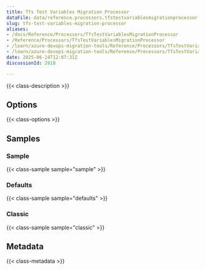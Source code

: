 ```yaml
---
title: Tfs Test Variables Migration Processor
dataFile: data/reference.processors.tfstestvariablesmigrationprocessor.yaml
slug: tfs-test-variables-migration-processor
aliases:
- /docs/Reference/Processors/TfsTestVariablesMigrationProcessor
- /Reference/Processors/TfsTestVariablesMigrationProcessor
- /learn/azure-devops-migration-tools/Reference/Processors/TfsTestVariablesMigrationProcessor
- /learn/azure-devops-migration-tools/Reference/Processors/TfsTestVariablesMigrationProcessor/index.md
date: 2025-06-24T12:07:31Z
discussionId: 2818

---
```

{{< class-description >}}

## Options

{{< class-options >}}

## Samples

### Sample

{{< class-sample sample="sample" >}}

### Defaults

{{< class-sample sample="defaults" >}}

### Classic

{{< class-sample sample="classic" >}}

## Metadata

{{< class-metadata >}}
